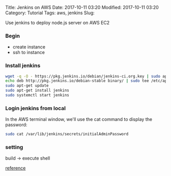 Title: Jenkins on AWS
Date: 2017-10-11 03:20
Modified: 2017-10-11 03:20
Category: Tutorial
Tags: aws, jenkins
Slug: 

Use jenkins to deploy node.js server on AWS EC2

### Begin
- create instance
- ssh to instance

### Install jenkins
```bash
wget -q -O - https://pkg.jenkins.io/debian/jenkins-ci.org.key | sudo apt-key add -
echo deb http://pkg.jenkins.io/debian-stable binary/ | sudo tee /etc/apt/sources.list.d/jenkins.list
sudo apt-get update
sudo apt-get install jenkins
sudo systemctl start jenkins

```

### Login jenkins from local
In the AWS terminal window, we'll use the cat command to display the password:
```bash
sudo cat /var/lib/jenkins/secrets/initialAdminPassword
```

### setting
build -> execute shell


[reference](https://www.digitalocean.com/community/tutorials/how-to-install-jenkins-on-ubuntu-16-04)